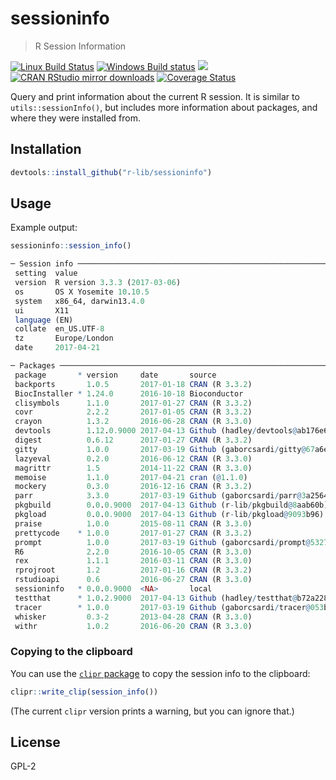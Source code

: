 
# sessioninfo

> R Session Information

[![Linux Build Status](https://travis-ci.org/r-lib/sessioninfo.svg?branch=master)](https://travis-ci.org/r-lib/sessioninfo)
[![Windows Build status](https://ci.appveyor.com/api/projects/status/github/r-lib/sessioninfo?svg=true)](https://ci.appveyor.com/project/gaborcsardi/sessioninfo)
[![](http://www.r-pkg.org/badges/version/sessioninfo)](http://www.r-pkg.org/pkg/sessioninfo)
[![CRAN RStudio mirror downloads](http://cranlogs.r-pkg.org/badges/sessioninfo)](http://www.r-pkg.org/pkg/sessioninfo)
[![Coverage Status](https://img.shields.io/codecov/c/github/r-lib/sessioninfo/master.svg)](https://codecov.io/github/r-lib/sessioninfo?branch=master)

Query and print information about the current R session. It is similar to
`utils::sessionInfo()`, but includes more information about packages, and
where they were installed from.

## Installation

```r
devtools::install_github("r-lib/sessioninfo")
```

## Usage

Example output:

```r
sessioninfo::session_info()
```

```r
─ Session info ───────────────────────────────────────────────────────────────
 setting  value
 version  R version 3.3.3 (2017-03-06)
 os       OS X Yosemite 10.10.5
 system   x86_64, darwin13.4.0
 ui       X11
 language (EN)
 collate  en_US.UTF-8
 tz       Europe/London
 date     2017-04-21

─ Packages ───────────────────────────────────────────────────────────────────
 package       * version     date       source
 backports       1.0.5       2017-01-18 CRAN (R 3.3.2)
 BiocInstaller * 1.24.0      2016-10-18 Bioconductor
 clisymbols      1.1.0       2017-01-27 CRAN (R 3.3.2)
 covr            2.2.2       2017-01-05 CRAN (R 3.3.2)
 crayon          1.3.2       2016-06-28 CRAN (R 3.3.0)
 devtools        1.12.0.9000 2017-04-13 Github (hadley/devtools@ab176e6)
 digest          0.6.12      2017-01-27 CRAN (R 3.3.2)
 gitty           1.0.0       2017-03-19 Github (gaborcsardi/gitty@67a6e3e)
 lazyeval        0.2.0       2016-06-12 CRAN (R 3.3.0)
 magrittr        1.5         2014-11-22 CRAN (R 3.3.0)
 memoise         1.1.0       2017-04-21 cran (@1.1.0)
 mockery         0.3.0       2016-12-16 CRAN (R 3.3.2)
 parr            3.3.0       2017-03-19 Github (gaborcsardi/parr@3a2564e)
 pkgbuild        0.0.0.9000  2017-04-13 Github (r-lib/pkgbuild@8aab60b)
 pkgload         0.0.0.9000  2017-04-13 Github (r-lib/pkgload@9093b96)
 praise          1.0.0       2015-08-11 CRAN (R 3.3.0)
 prettycode    * 1.0.0       2017-01-27 CRAN (R 3.3.2)
 prompt          1.0.0       2017-03-19 Github (gaborcsardi/prompt@5327667)
 R6              2.2.0       2016-10-05 CRAN (R 3.3.0)
 rex             1.1.1       2016-03-11 CRAN (R 3.3.0)
 rprojroot       1.2         2017-01-16 CRAN (R 3.3.2)
 rstudioapi      0.6         2016-06-27 CRAN (R 3.3.0)
 sessioninfo   * 0.0.0.9000  <NA>       local
 testthat      * 1.0.2.9000  2017-04-13 Github (hadley/testthat@b72a228)
 tracer        * 1.0.0       2017-03-19 Github (gaborcsardi/tracer@053bf79)
 whisker         0.3-2       2013-04-28 CRAN (R 3.3.0)
 withr           1.0.2       2016-06-20 CRAN (R 3.3.0)
```

### Copying to the clipboard

You can use the
[`clipr` package](https://cran.rstudio.com/web/packages/clipr/) to copy
the session info to the clipboard:

```r
clipr::write_clip(session_info())
```

(The current `clipr` version prints a warning, but you can ignore that.)

## License

GPL-2
